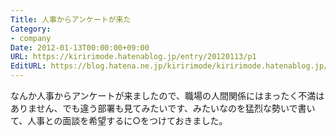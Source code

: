 ```yaml
---
Title: 人事からアンケートが来た
Category:
- company
Date: 2012-01-13T00:00:00+09:00
URL: https://kiririmode.hatenablog.jp/entry/20120113/p1
EditURL: https://blog.hatena.ne.jp/kiririmode/kiririmode.hatenablog.jp/atom/entry/8454420450078210546
---
```



なんか人事からアンケートが来ましたので、職場の人間関係にはまったく不満はありません、でも違う部署も見てみたいです、みたいなのを猛烈な勢いで書いて、人事との面談を希望するに○をつけておきました。
